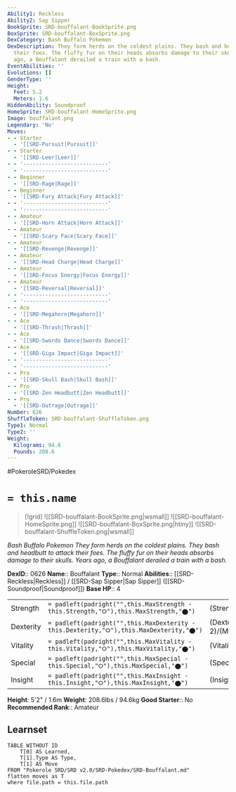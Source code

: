 ```yaml
---
Ability1: Reckless
Ability2: Sap Sipper
BookSprite: SRD-bouffalant-BookSprite.png
BoxSprite: SRD-bouffalant-BoxSprite.png
DexCategory: Bash Buffalo Pokemon
DexDescription: They form herds on the coldest plains. They bash and headbutt to attack
  their foes. The fluffy fur on their heads absorbs damage to their skulls. Years
  ago, a Bouffalant derailed a train with a bash.
EventAbilities: ''
Evolutions: []
GenderType: ''
Height:
  Feet: 5.2
  Meters: 1.6
HiddenAbility: Soundproof
HomeSprite: SRD-bouffalant-HomeSprite.png
Image: bouffalant.png
Legendary: 'No'
Moves:
- - Starter
  - '[[SRD-Pursuit|Pursuit]]'
- - Starter
  - '[[SRD-Leer|Leer]]'
- - '---------------------------'
  - '---------------------------'
- - Beginner
  - '[[SRD-Rage|Rage]]'
- - Beginner
  - '[[SRD-Fury Attack|Fury Attack]]'
- - '---------------------------'
  - '---------------------------'
- - Amateur
  - '[[SRD-Horn Attack|Horn Attack]]'
- - Amateur
  - '[[SRD-Scary Face|Scary Face]]'
- - Amateur
  - '[[SRD-Revenge|Revenge]]'
- - Amateur
  - '[[SRD-Head Charge|Head Charge]]'
- - Amateur
  - '[[SRD-Focus Energy|Focus Energy]]'
- - Amateur
  - '[[SRD-Reversal|Reversal]]'
- - '---------------------------'
  - '---------------------------'
- - Ace
  - '[[SRD-Megahorn|Megahorn]]'
- - Ace
  - '[[SRD-Thrash|Thrash]]'
- - Ace
  - '[[SRD-Swords Dance|Swords Dance]]'
- - Ace
  - '[[SRD-Giga Impact|Giga Impact]]'
- - '---------------------------'
  - '---------------------------'
- - Pro
  - '[[SRD-Skull Bash|Skull Bash]]'
- - Pro
  - '[[SRD-Zen Headbutt|Zen Headbutt]]'
- - Pro
  - '[[SRD-Outrage|Outrage]]'
Number: 626
ShuffleToken: SRD-bouffalant-ShuffleToken.png
Type1: Normal
Type2: ''
Weight:
  Kilograms: 94.6
  Pounds: 208.6
---
```


#PokeroleSRD/Pokedex

# `= this.name`

> [!grid]
> ![[SRD-bouffalant-BookSprite.png|wsmall]]
> ![[SRD-bouffalant-HomeSprite.png]]
> ![[SRD-bouffalant-BoxSprite.png|htiny]]
> ![[SRD-bouffalant-ShuffleToken.png|wsmall]]


*Bash Buffalo Pokemon*
*They form herds on the coldest plains. They bash and headbutt to attack their foes. The fluffy fur on their heads absorbs damage to their skulls. Years ago, a Bouffalant derailed a train with a bash.*

**DexID**:: 0626
**Name**:: Bouffalant
**Type**:: Normal
**Abilities**:: [[SRD-Reckless|Reckless]] / [[SRD-Sap Sipper|Sap Sipper]] ([[SRD-Soundproof|Soundproof]])
**Base HP**:: 4

|           |                                                                                        |                                          |
| --------- | -------------------------------------------------------------------------------------- | ---------------------------------------- |
| Strength  | `= padleft(padright("",this.MaxStrength - this.Strength,"⭘"),this.MaxStrength,"⬤")`    | (Strength::3)/(MaxStrength::6)   |
| Dexterity | `= padleft(padright("",this.MaxDexterity - this.Dexterity,"⭘"),this.MaxDexterity,"⬤")` | (Dexterity:: 2)/(MaxDexterity::4) |
| Vitality  | `= padleft(padright("",this.MaxVitality - this.Vitality,"⭘"),this.MaxVitality,"⬤")`    | (Vitality::3)/(MaxVitality::6)   |
| Special   | `= padleft(padright("",this.MaxSpecial - this.Special,"⭘"),this.MaxSpecial,"⬤")`       | (Special::1)/(MaxSpecial::3)     |
| Insight   | `= padleft(padright("",this.MaxInsight - this.Insight,"⭘"),this.MaxInsight,"⬤")`       | (Insight::3)/(MaxInsight::6)     |

**Height**: 5'2" / 1.6m
**Weight**: 208.6lbs / 94.6kg
**Good Starter**:: No
**Recommended Rank**:: Amateur

## Learnset

```dataview
TABLE WITHOUT ID
    T[0] AS Learned,
    T[1].Type AS Type,
    T[1] AS Move
FROM "Pokerole SRD/SRD v2.0/SRD-Pokedex/SRD-Bouffalant.md"
flatten moves as T
where file.path = this.file.path
```
